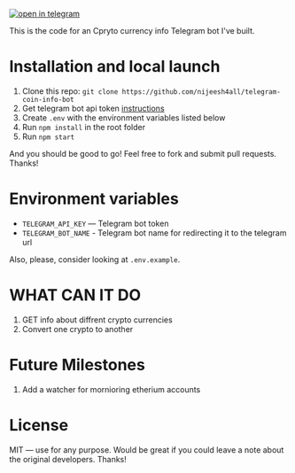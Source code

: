 
[![open in telegram](https://itsdcdn.com/resources/services/logowide/340/201809161837/telegram.png)](https://t.me/Thecryptoinfobot)

This is the code for an Cpryto currency info Telegram bot I've built.

# Installation and local launch

1. Clone this repo: `git clone https://github.com/nijeesh4all/telegram-coin-info-bot`
2. Get telegram bot api token [instructions](https://core.telegram.org/bots#3-how-do-i-create-a-bot)
3. Create `.env` with the environment variables listed below
4. Run `npm install` in the root folder
5. Run `npm start`

And you should be good to go! Feel free to fork and submit pull requests. Thanks!

# Environment variables

- `TELEGRAM_API_KEY` — Telegram bot token
- `TELEGRAM_BOT_NAME` - Telegram bot name for redirecting it to the telegram url

Also, please, consider looking at `.env.example`.

# WHAT CAN IT DO 

1. GET info about diffrent crypto currencies
2. Convert one crypto to another

# Future Milestones

1. Add a watcher for mornioring etherium accounts

# License

MIT — use for any purpose. Would be great if you could leave a note about the original developers. Thanks!

